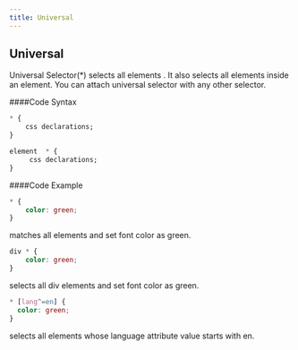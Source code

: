 ```yaml
---
title: Universal
---
```

## Universal
<p>Universal Selector(*) selects all elements . It also selects all elements inside an element. You can attach universal selector with any other selector. </p> 

####Code Syntax</h4>

```css
* { 
	css declarations; 
}
```

```css
element  * {
     css declarations; 
}
```

####Code Example</h4>
```css
* { 
    color: green;
}

```
matches all elements and set font color as green.
```css
div * { 
    color: green;
}

```
selects all div elements and set font color as green.
```css
* [lang^=en] {
  color: green;
}
```
selects all elements whose language attribute value starts with en.

